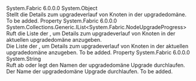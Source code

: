 <Type Name="UpgradeDomainProgress" FullName="System.Fabric.UpgradeDomainProgress">
  <TypeSignature Language="C#" Value="public sealed class UpgradeDomainProgress" />
  <TypeSignature Language="ILAsm" Value=".class public auto ansi sealed beforefieldinit UpgradeDomainProgress extends System.Object" />
  <TypeSignature Language="DocId" Value="T:System.Fabric.UpgradeDomainProgress" />
  <TypeSignature Language="VB.NET" Value="Public NotInheritable Class UpgradeDomainProgress" />
  <TypeSignature Language="F#" Value="type UpgradeDomainProgress = class" />
  <AssemblyInfo>
    <AssemblyName>System.Fabric</AssemblyName>
    <AssemblyVersion>6.0.0.0</AssemblyVersion>
  </AssemblyInfo>
  <Base>
    <BaseTypeName>System.Object</BaseTypeName>
  </Base>
  <Interfaces />
  <Docs>
    <summary>
      <para>Stellt die Details zum upgradeverlauf von Knoten in der upgradedomäne.</para>
    </summary>
    <remarks>To be added.</remarks>
  </Docs>
  <Members>
    <Member MemberName="NodeProgressList">
      <MemberSignature Language="C#" Value="public System.Collections.Generic.IList&lt;System.Fabric.NodeUpgradeProgress&gt; NodeProgressList { get; }" />
      <MemberSignature Language="ILAsm" Value=".property instance class System.Collections.Generic.IList`1&lt;class System.Fabric.NodeUpgradeProgress&gt; NodeProgressList" />
      <MemberSignature Language="DocId" Value="P:System.Fabric.UpgradeDomainProgress.NodeProgressList" />
      <MemberSignature Language="VB.NET" Value="Public ReadOnly Property NodeProgressList As IList(Of NodeUpgradeProgress)" />
      <MemberSignature Language="F#" Value="member this.NodeProgressList : System.Collections.Generic.IList&lt;System.Fabric.NodeUpgradeProgress&gt;" Usage="System.Fabric.UpgradeDomainProgress.NodeProgressList" />
      <MemberType>Property</MemberType>
      <AssemblyInfo>
        <AssemblyName>System.Fabric</AssemblyName>
        <AssemblyVersion>6.0.0.0</AssemblyVersion>
      </AssemblyInfo>
      <ReturnValue>
        <ReturnType>System.Collections.Generic.IList&lt;System.Fabric.NodeUpgradeProgress&gt;</ReturnType>
      </ReturnValue>
      <Docs>
        <summary>
          <para>Ruft die Liste der <see cref="T:System.Fabric.NodeUpgradeProgress" /> , um Details zum upgradeverlauf von Knoten in der aktuellen upgradedomäne anzugeben.</para>
        </summary>
        <value>
          <para>Die Liste der <see cref="T:System.Fabric.NodeUpgradeProgress" /> , um Details zum upgradeverlauf von Knoten in der aktuellen upgradedomäne anzugeben.</para>
        </value>
        <remarks>To be added.</remarks>
      </Docs>
    </Member>
    <Member MemberName="UpgradeDomainName">
      <MemberSignature Language="C#" Value="public string UpgradeDomainName { get; }" />
      <MemberSignature Language="ILAsm" Value=".property instance string UpgradeDomainName" />
      <MemberSignature Language="DocId" Value="P:System.Fabric.UpgradeDomainProgress.UpgradeDomainName" />
      <MemberSignature Language="VB.NET" Value="Public ReadOnly Property UpgradeDomainName As String" />
      <MemberSignature Language="F#" Value="member this.UpgradeDomainName : string" Usage="System.Fabric.UpgradeDomainProgress.UpgradeDomainName" />
      <MemberType>Property</MemberType>
      <AssemblyInfo>
        <AssemblyName>System.Fabric</AssemblyName>
        <AssemblyVersion>6.0.0.0</AssemblyVersion>
      </AssemblyInfo>
      <ReturnValue>
        <ReturnType>System.String</ReturnType>
      </ReturnValue>
      <Docs>
        <summary>
          <para>Ruft ab oder legt den Namen der upgradedomäne Upgrade durchlaufen.</para>
        </summary>
        <value>
          <para>Der Name der upgradedomäne Upgrade durchlaufen.</para>
        </value>
        <remarks>To be added.</remarks>
      </Docs>
    </Member>
  </Members>
</Type>